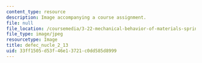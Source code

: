 ```yaml
---
content_type: resource
description: Image accompanying a course assignment.
file: null
file_location: /coursemedia/3-22-mechanical-behavior-of-materials-spring-2008/33ff1505d53f46e13721c0dd585d8999_defec_nucle_2_13.jpg
file_type: image/jpeg
resourcetype: Image
title: defec_nucle_2_13
uid: 33ff1505-d53f-46e1-3721-c0dd585d8999
---
```

